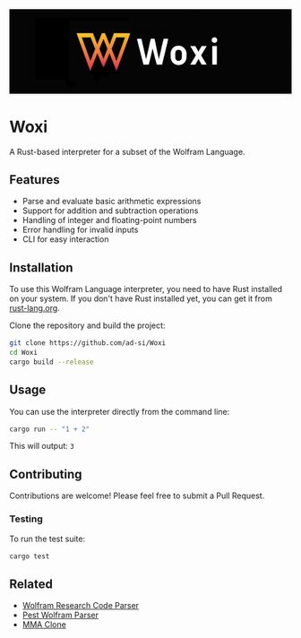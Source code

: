<img src="./images/logo.png" alt="Wordmark of Woxi">

# Woxi

A Rust-based interpreter for a subset of the Wolfram Language.


## Features

- Parse and evaluate basic arithmetic expressions
- Support for addition and subtraction operations
- Handling of integer and floating-point numbers
- Error handling for invalid inputs
- CLI for easy interaction


## Installation

To use this Wolfram Language interpreter, you need to have Rust installed on your system.
If you don't have Rust installed yet, you can get it from
[rust-lang.org](https://www.rust-lang.org/tools/install).

Clone the repository and build the project:

```bash
git clone https://github.com/ad-si/Woxi
cd Woxi
cargo build --release
```


## Usage

You can use the interpreter directly from the command line:

```bash
cargo run -- "1 + 2"
```

This will output: `3`


## Contributing

Contributions are welcome!
Please feel free to submit a Pull Request.


### Testing

To run the test suite:

```sh
cargo test
```


## Related

- [Wolfram Research Code Parser]
- [Pest Wolfram Parser]
- [MMA Clone]

[Wolfram Research Code Parser]: https://github.com/WolframResearch/codeparser
[Pest Wolfram Parser]:
  https://github.com/oovm/wolfram-parser/tree/master/projects/wolfram-pest
[MMA Clone]: https://github.com/mrtwistor/mmaclone
